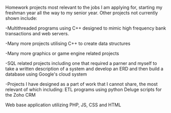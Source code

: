 Homework projects most relevant to the jobs I am applying for, starting my freshman year all the way to my senior year. Other projects not currently shown include:

-Multithreaded programs using C++ designed to mimic high frequency bank transactions and web servers.

-Many more projects utilising C++ to create data structures

-Many more graphics or game engine related projects

-SQL related projects including one that required a parner and myself to take a written description of a system and develop an ERD and then build a database using Google's cloud system

-Projects I have designed as a part of work that I cannot share, the most relevant of which including:
  ETL programs using python
  Deluge scripts for the Zoho CRM
  
Web base application utilizing PHP, JS, CSS and HTML
